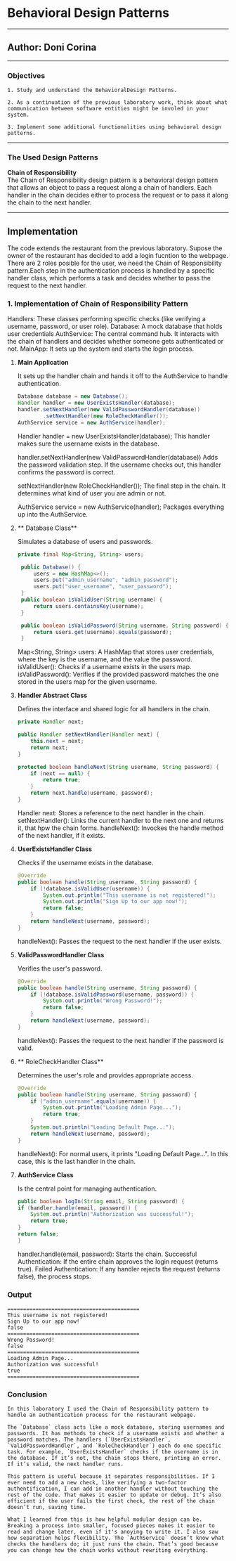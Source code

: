 # Behavioral Design Patterns
***
## Author: Doni Corina
***
### Objectives
    1. Study and understand the BehavioralDesign Patterns.

    2. As a continuation of the previous laboratory work, think about what communication between software entities might be involed in your system.

    3. Implement some additional functionalities using behavioral design patterns.
***

### The Used Design Patterns
**Chain of Responsibility**  
   The Chain of Responsibility design pattern is a behavioral design pattern that allows an object to pass a request along a chain of handlers. Each handler in the chain decides either to process the request or to pass it along the chain to the next handler.
***

## Implementation

The code extends the restaurant from the previous laboratory. Supose the owner of the restaurant has decided to add a login fucntion to the webpage. There are 2 roles posible for the user, we need the Chain of Responsibility pattern.Each step in the authentication process is handled by a specific handler class, which performs a task and decides whether to pass the request to the next handler.

### 1. **Implementation of Chain of Responsibility Pattern**

Handlers: These classes performing specific checks (like verifying a username, password, or user role). 
Database: A mock database that holds user credentials
AuthService: The central command hub. It interacts with the chain of handlers and decides whether someone gets authenticated or not.
MainApp: It sets up the system and starts the login process.

1. **Main Application**
    
    It sets up the handler chain and hands it off to the AuthService to handle authentication.

    ```java
    Database database = new Database();
    Handler handler = new UserExistsHandler(database);
    handler.setNextHandler(new ValidPasswordHandler(database))
            .setNextHandler(new RoleCheckHandler());
    AuthService service = new AuthService(handler);
    ```


    Handler handler = new UserExistsHandler(database);
    This handler makes sure the username exists in the database.

    handler.setNextHandler(new ValidPasswordHandler(database))
    Adds the password validation step. If the username checks out, this handler confirms the password is correct.

    setNextHandler(new RoleCheckHandler());
    The final step in the chain. It determines what kind of user you are admin or not.

    AuthService service = new AuthService(handler);
    Packages everything up into the AuthService.



2. ** Database Class**  
   
   Simulates a database of users and passwords.

   ```java
   private final Map<String, String> users;

    public Database() {
        users = new HashMap<>();
        users.put("admin_username", "admin_password");
        users.put("user_username", "user_password");
    }
    public boolean isValidUser(String username) {
        return users.containsKey(username);
    }

    public boolean isValidPassword(String username, String password) {
        return users.get(username).equals(password);
    }
   ```
    Map<String, String> users: A HashMap that stores user credentials, where the key is the username, and the value the password.
    isValidUser(): Checks if a username exists in the users map.
    isValidPassword(): Verifies if the provided password matches the one stored in the users map for the given username.

3. **Handler Abstract Class**
    
    Defines the interface and shared logic for all handlers in the chain.

    ```java
    private Handler next;

    public Handler setNextHandler(Handler next) {
        this.next = next;
        return next;
    }

    protected boolean handleNext(String username, String password) {
        if (next == null) {
            return true;
        }
        return next.handle(username, password);
    }

    ```
    Handler next: Stores a reference to the next handler in the chain.
    setNextHandler(): Links the current handler to the next one and returns it, that hpw the chain forms.
    handleNext(): Invockes the handle method of the next handler, if it exists.

4. **UserExistsHandler Class**
    
    Checks if the username exists in the database.
    ```java
    @Override
    public boolean handle(String username, String password) {
        if (!database.isValidUser(username)) {
            System.out.println("This username is not registered!");
            System.out.println("Sign Up to our app now!");
            return false;
        }
        return handleNext(username, password);
    }
    ```
    handleNext(): Passes the request to the next handler if the user exists.

5. **ValidPasswordHandler Class**
    
    Verifies the user's password.

    ```java
    @Override
    public boolean handle(String username, String password) {
        if (!database.isValidPassword(username, password)) {
            System.out.println("Wrong Password!");
            return false;
        }
        return handleNext(username, password);
    }
    ```
    handleNext(): Passes the request to the next handler if the password is valid.

6. ** RoleCheckHandler Class**
    
    Determines the user's role and provides appropriate access.

    ```java
    @Override
    public boolean handle(String username, String password) {
        if ("admin_username".equals(username)) {
            System.out.println("Loading Admin Page...");
            return true;
        }
        System.out.println("Loading Default Page...");
        return handleNext(username, password);
    }
    ```
    handleNext(): For normal users, it prints "Loading Default Page...". In this case, this is the last handler in the chain.

7. **AuthService Class**
    
    Is the central point for managing authentication.

    ```java
    public boolean logIn(String email, String password) {
    if (handler.handle(email, password)) {
        System.out.println("Authorization was successful!");
        return true;
    }
    return false;
    }
    ```
    handler.handle(email, password): Starts the chain.
    Successful Authentication: If the entire chain approves the login request (returns true).
    Failed Authentication: If any handler rejects the request (returns false), the process stops.



### Output
```
==========================================
This username is not registered!
Sign Up to our app now!
false
==========================================
Wrong Password!
false
==========================================
Loading Admin Page...
Authorization was successful!
true
==========================================
```

### Conclusion
```
In this laboratory I used the Chain of Responsibility pattern to handle an authentication process for the restaurant webpage.

The `Database` class acts like a mock database, storing usernames and passwords. It has methods to check if a username exists and whether a password matches. The handlers (`UserExistsHandler`, `ValidPasswordHandler`, and `RoleCheckHandler`) each do one specific task. For example, `UserExistsHandler` checks if the username is in the database. If it’s not, the chain stops there, printing an error. If it’s valid, the next handler runs.

This pattern is useful because it separates responsibilities. If I ever need to add a new check, like verifying a two-factor authentification, I can add in another handler without touching the rest of the code. That makes it easier to update or debug. It’s also efficient if the user fails the first check, the rest of the chain doesn’t run, saving time.

What I learned from this is how helpful modular design can be. Breaking a process into smaller, focused pieces makes it easier to read and change later, even if it's anoying to write it. I also saw how separation helps flexibility. The `AuthService` doesn’t know what checks the handlers do; it just runs the chain. That’s good because you can change how the chain works without rewriting everything.
